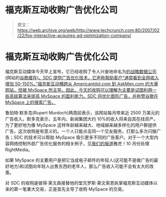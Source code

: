 # 福克斯互动收购广告优化公司 

> 原文：<https://web.archive.org/web/http://www.techcrunch.com:80/2007/02/22/fox-interactive-acquires-ad-optimization-company/>

# 福克斯互动收购广告优化公司

福克斯互动媒体今天早上宣布，它已经收购了令人兴奋地命名为[的战略数据公司](https://web.archive.org/web/20220930172502/http://www.strategicdatacorp.com/)(网站的[谷歌缓存)。SDC 提供广告优化技术，它声称帮助客户“通常看到全网收入增加 50-150%。”福克斯互动横跨从 AmericanIdol.com 到 AskMen.com 的大量网站，但被 MySpace 所主导。因此，今天的收购可以理解为主要是试图利用一些高级算法来提高 MySpace 的盈利能力。SDC 将优化图形广告，并称赞谷歌在 MySpace 上的搜索广告。](https://web.archive.org/web/20220930172502/http://72.14.253.104/search?q=cache:lZdCKUMONwIJ:www.strategicdatacorp.com/+strategic+data+corporation&hl=en&ct=clnk&cd=1&gl=us&client=safari)

鲁珀特·默多克(Rupert Murdoch)两周前表示，该网站每月带来近 2500 万美元的广告收入。默多克表示，五年内，新闻集团大约 10%的收入将来自其在线资产。为了更好地为像 MySpace 这样年龄越来越大、地域越来越多样化的用户群提供广告，这次收购是有意义的。一个人只能点击同一个交友服务，打那么多次闪猴广告；SDC 的技术可以帮助 MySpace 吸引更多不同的广告客户。对于一个大型内容网络控制外部广告优化服务的相关例子，见[我们的报道](https://web.archive.org/web/20220930172502/http://www.beta.techcrunch.com/2006/10/17/yahoo-leads-investment-in-ad-auction-company-right-media/)雅虎！10 月份处理 RightMedia。

如果 MySpace 的主要用户是把它当成电子邮件的年轻人(这可能不是做广告的最好地方)和试图向年轻人出售东西的老年人，那么广告收入可能不会有太大的改善。

对 SDC 的收购是彼得·莱文森接替他的堂兄罗斯·莱文索恩执掌福克斯互动媒体以来的第一笔重大交易，正是首先主导了收购 MySpace 的交易。